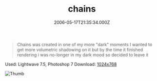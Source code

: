 ﻿---
coverImage: /images/fallback-post-header.png
date: '2006-05-17T21:35:34.000Z'
tags: []
title: chains
oldUrl: /art/chains
---

> Chains was created in one of my more "dark" moments I wanted to get more volumetric shadowing on it but by the time it finished rendering i was no-longer in my dark mood so decided to leave it

Used: Lightwave 7.5, Photoshop 7
Download: [1024x768](https://www.mikecann.blog/Images/Art-Full/chains.jpg)

![Thumb](https://www.mikecann.blog/Images/Art-Thumbs/chains.gif "Thumb")
